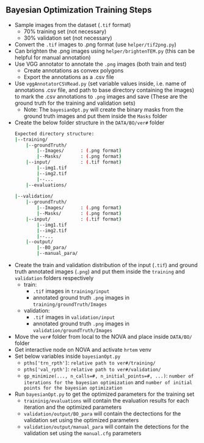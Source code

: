 ## Bayesian Optimization Training Steps

- Sample images from the dataset (`.tif` format)
    - 70% training set (not necessary)
    - 30% validation set (not necessary)
- Convert the `.tif` images to .png format (use `helper/tif2png.py`)
- Can brighten the .png images using `helper/brightenTEM.py` (this can be helpful for manual annotation) 
- Use VGG annotator to annotate the `.png` images (both train and test)
    - Create annotations as convex polygons
    - Export the annotations as a .csv file 
- Use `vggAnnotatorCSVRead.py` (set variable values inside, i.e. name of annotations .csv file, and path to base directory containing the images) to mark the .csv annotations to `.png` images and save (These are the ground truth for the training and validation sets)
    - Note: The `bayesianOpt.py` will create the binary masks from the ground truth images and put them inside the `Masks` folder
- Create the below folder structure in the `DATA/BO/ver#` folder
    ```bash
    Expected directory structure:
    |--training/
        |--groundTruth/             
            |--Images/      : (.png format)             
            |--Masks/       : (.png format)
        |--input/           : (.tif format)
            |--img1.tif
            |--img2.tif
            |--...
        |--evaluations/
            
    |--validation/
        |--groundTruth/             
            |--Images/      : (.png format)
            |--Masks/       : (.png format)
        |--input/           : (.tif format)
            |--img1.tif
            |--img2.tif
            |--...
        |--output/                  
            |--BO_para/             
            |--manual_para/
    ``` 
- Create the train and validation distribution of the input (`.tif`) and ground truth annotated images (`.png`) and put them inside the `training` and `validation` folders respectively
    - train:
        - `.tif` images in `training/input`
        - annotated ground truth `.png` images in `training/groundTruth/Images`
    - validation:
        - `.tif` images in `validation/input`
        - annotated ground truth `.png` images in `validation/groundTruth/Images`
- Move the `ver#` folder from local to the NOVA and place inside `DATA/BO/` folder
- Get interactive node on NOVA and activate `hrtem` venv 
- Set below variables inside `bayesianOpt.py`
    - `pths['trn_rpth']`: `relative path to ver#/training/`
    - `pths['val_rpth']`: `relative path to ver#/validation/`
    - `gp_minimize(..., n_calls=#, n_initial_points=#, ...)`: `number of iterations for the bayesian optimization` and `number of initial points for the bayesian optimization`
- Run `bayesianOpt.py` to get the optimized parameters for the training set
    - `traininig/evaluations` will contain the evaluation results for each iteration and the optimized parameters
    - `validation/output/BO_para` will contain the dectections for the validation set using the optimized parameters
    - `validation/output/manual_para` will contain the detections for the validation set using the `manual.cfg` parameters